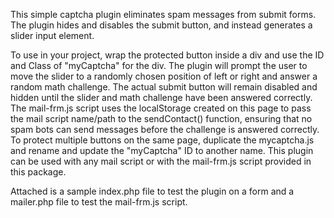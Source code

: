 This simple captcha plugin eliminates spam messages from submit forms. The plugin hides and disables the submit button, and instead generates a slider input element. 

To use in your project, wrap the protected button inside a div and use the ID and Class of "myCaptcha" for the div. The plugin will prompt the user to move the slider to a randomly chosen position of left or right and answer a random math challenge. The actual submit button will remain disabled and hidden until the slider and math challenge have been answered correctly. The mail-frm.js script uses the localStorage created on this page to pass the mail script name/path to the sendContact() function, ensuring that no spam bots can send messages before the challenge is answered correctly. To protect multiple buttons on the same page, duplicate the mycaptcha.js and rename and update the "myCaptcha" ID to another name. This plugin can be used with any mail script or with the mail-frm.js script provided in this package. 

Attached is a sample index.php file to test the plugin on a form and a mailer.php file to test the mail-frm.js script.
